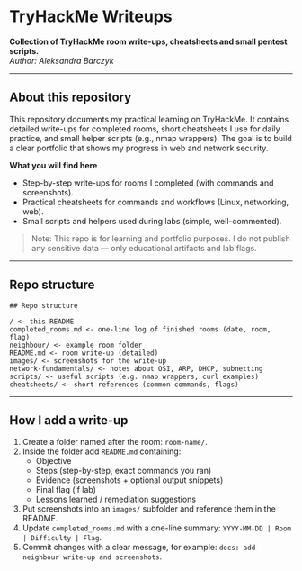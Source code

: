 # TryHackMe Writeups

**Collection of TryHackMe room write-ups, cheatsheets and small pentest scripts.**  
_Author: Aleksandra Barczyk_

---
## About this repository

This repository documents my practical learning on TryHackMe. It contains detailed write-ups for completed rooms, short cheatsheets I use for daily practice, and small helper scripts (e.g., nmap wrappers). The goal is to build a clear portfolio that shows my progress in web and network security.

**What you will find here**
- Step-by-step write-ups for rooms I completed (with commands and screenshots).  
- Practical cheatsheets for commands and workflows (Linux, networking, web).  
- Small scripts and helpers used during labs (simple, well-commented).  

> Note: This repo is for learning and portfolio purposes. I do not publish any sensitive data — only educational artifacts and lab flags.
---

## Repo structure

```
## Repo structure

/ <- this README
completed_rooms.md <- one-line log of finished rooms (date, room, flag)
neighbour/ <- example room folder
README.md <- room write-up (detailed)
images/ <- screenshots for the write-up
network-fundamentals/ <- notes about OSI, ARP, DHCP, subnetting
scripts/ <- useful scripts (e.g. nmap wrappers, curl examples)
cheatsheets/ <- short references (common commands, flags)
```

---
## How I add a write-up

1. Create a folder named after the room: `room-name/`.
2. Inside the folder add `README.md` containing:
   - Objective
   - Steps (step-by-step, exact commands you ran)
   - Evidence (screenshots + optional output snippets)
   - Final flag (if lab)
   - Lessons learned / remediation suggestions
3. Put screenshots into an `images/` subfolder and reference them in the README.
4. Update `completed_rooms.md` with a one-line summary: `YYYY-MM-DD | Room | Difficulty | Flag`.
5. Commit changes with a clear message, for example: `docs: add neighbour write-up and screenshots`.
